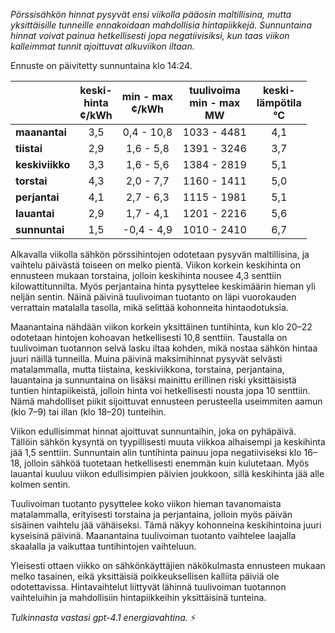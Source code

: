 *Pörssisähkön hinnat pysyvät ensi viikolla pääosin maltillisina, mutta yksittäisille tunneille ennakoidaan mahdollisia hintapiikkejä. Sunnuntaina hinnat voivat painua hetkellisesti jopa negatiivisiksi, kun taas viikon kalleimmat tunnit ajoittuvat alkuviikon iltaan.*

Ennuste on päivitetty sunnuntaina klo 14:24.

|              | keski-<br>hinta<br>¢/kWh | min - max<br>¢/kWh | tuulivoima<br>min - max<br>MW | keski-<br>lämpötila<br>°C |
|:-------------|:----------------:|:----------------:|:-------------:|:-------------:|
| **maanantai**   |      3,5         |   0,4 - 10,8     | 1033 - 4481   |     4,1       |
| **tiistai**     |      2,9         |   1,6 - 5,8      | 1391 - 3246   |     3,7       |
| **keskiviikko** |      3,3         |   1,6 - 5,6      | 1384 - 2819   |     5,1       |
| **torstai**     |      4,3         |   2,0 - 7,7      | 1160 - 1411   |     5,0       |
| **perjantai**   |      4,1         |   2,7 - 6,3      | 1115 - 1981   |     5,1       |
| **lauantai**    |      2,9         |   1,7 - 4,1      | 1201 - 2216   |     5,6       |
| **sunnuntai**   |      1,5         |  -0,4 - 4,9      | 1010 - 2410   |     6,7       |

Alkavalla viikolla sähkön pörssihintojen odotetaan pysyvän maltillisina, ja vaihtelu päivästä toiseen on melko pientä. Viikon korkein keskihinta on ennusteen mukaan torstaina, jolloin keskihinta nousee 4,3 senttiin kilowattitunnilta. Myös perjantaina hinta pysyttelee keskimäärin hieman yli neljän sentin. Näinä päivinä tuulivoiman tuotanto on läpi vuorokauden verrattain matalalla tasolla, mikä selittää kohonneita hintaodotuksia.

Maanantaina nähdään viikon korkein yksittäinen tuntihinta, kun klo 20–22 odotetaan hintojen kohoavan hetkellisesti 10,8 senttiin. Taustalla on tuulivoiman tuotannon selvä lasku iltaa kohden, mikä nostaa sähkön hintaa juuri näillä tunneilla. Muina päivinä maksimihinnat pysyvät selvästi matalammalla, mutta tiistaina, keskiviikkona, torstaina, perjantaina, lauantaina ja sunnuntaina on lisäksi mainittu erillinen riski yksittäisistä tuntien hintapiikeistä, jolloin hinta voi hetkellisesti nousta jopa 10 senttiin. Nämä mahdolliset piikit sijoittuvat ennusteen perusteella useimmiten aamun (klo 7–9) tai illan (klo 18–20) tunteihin.

Viikon edullisimmat hinnat ajoittuvat sunnuntaihin, joka on pyhäpäivä. Tällöin sähkön kysyntä on tyypillisesti muuta viikkoa alhaisempi ja keskihinta jää 1,5 senttiin. Sunnuntain alin tuntihinta painuu jopa negatiiviseksi klo 16–18, jolloin sähköä tuotetaan hetkellisesti enemmän kuin kulutetaan. Myös lauantai kuuluu viikon edullisimpien päivien joukkoon, sillä keskihinta jää alle kolmen sentin.

Tuulivoiman tuotanto pysyttelee koko viikon hieman tavanomaista matalammalla, erityisesti torstaina ja perjantaina, jolloin myös päivän sisäinen vaihtelu jää vähäiseksi. Tämä näkyy kohonneina keskihintoina juuri kyseisinä päivinä. Maanantaina tuulivoiman tuotanto vaihtelee laajalla skaalalla ja vaikuttaa tuntihintojen vaihteluun.

Yleisesti ottaen viikko on sähkönkäyttäjien näkökulmasta ennusteen mukaan melko tasainen, eikä yksittäisiä poikkeuksellisen kalliita päiviä ole odotettavissa. Hintavaihtelut liittyvät lähinnä tuulivoiman tuotannon vaihteluihin ja mahdollisiin hintapiikkeihin yksittäisinä tunteina.

*Tulkinnasta vastasi gpt-4.1 energiavahtina.* ⚡
